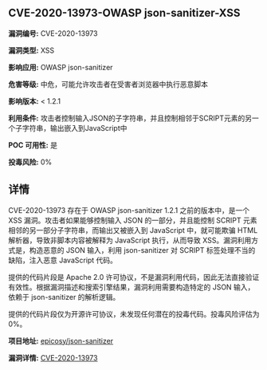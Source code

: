## CVE-2020-13973-OWASP json-sanitizer-XSS

**漏洞编号:** CVE-2020-13973

**漏洞类型:** XSS

**影响应用:** OWASP json-sanitizer

**危害等级:** 中危，可能允许攻击者在受害者浏览器中执行恶意脚本

**影响版本:** < 1.2.1

**利用条件:** 攻击者控制输入JSON的子字符串，并且控制相邻于SCRIPT元素的另一个子字符串，输出嵌入到JavaScript中

**POC 可用性:** 是

**投毒风险:** 0%

## 详情

CVE-2020-13973 存在于 OWASP json-sanitizer 1.2.1 之前的版本中，是一个 XSS 漏洞。攻击者如果能够控制输入 JSON 的一部分，并且能控制 SCRIPT 元素相邻的另一部分子字符串，而输出又被嵌入到 JavaScript 中，就可能欺骗 HTML 解析器，导致非脚本内容被解释为 JavaScript 执行，从而导致 XSS。漏洞利用方式是，构造恶意的 JSON 输入，利用 json-sanitizer 对 SCRIPT 标签处理不当的缺陷，注入恶意 JavaScript 代码。

提供的代码片段是 Apache 2.0 许可协议，不是漏洞利用代码，因此无法直接验证有效性。根据漏洞描述和搜索引擎结果，漏洞利用需要构造特定的 JSON 输入，依赖于 json-sanitizer 的解析逻辑。

提供的代码片段仅为开源许可协议，未发现任何潜在的投毒代码。投毒风险评估为0%。

**项目地址:** [epicosy/json-sanitizer](https://github.com/epicosy/json-sanitizer)

**漏洞详情:** [CVE-2020-13973](https://nvd.nist.gov/vuln/detail/CVE-2020-13973)